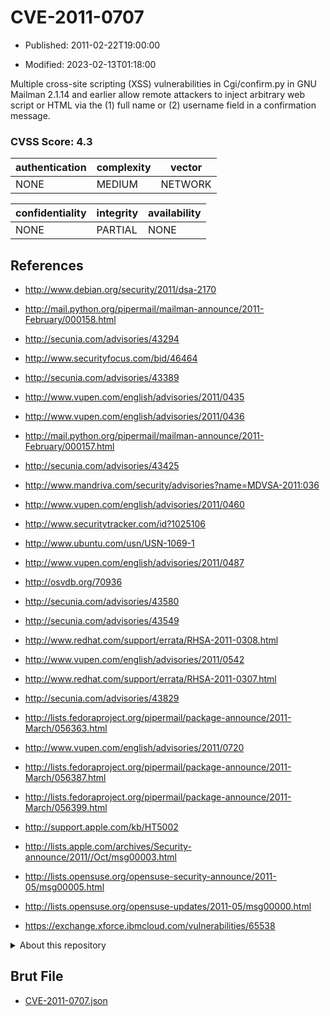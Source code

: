 # CVE-2011-0707

- Published: 2011-02-22T19:00:00

- Modified: 2023-02-13T01:18:00

Multiple cross-site scripting (XSS) vulnerabilities in Cgi/confirm.py in GNU Mailman 2.1.14 and earlier allow remote attackers to inject arbitrary web script or HTML via the (1) full name or (2) username field in a confirmation message.

### CVSS Score: **4.3**

| authentication | complexity | vector |
| --- | --- | --- |
| NONE | MEDIUM | NETWORK |

| confidentiality | integrity | availability |
| --- | --- | --- |
| NONE | PARTIAL | NONE |

## References

* http://www.debian.org/security/2011/dsa-2170

* http://mail.python.org/pipermail/mailman-announce/2011-February/000158.html

* http://secunia.com/advisories/43294

* http://www.securityfocus.com/bid/46464

* http://secunia.com/advisories/43389

* http://www.vupen.com/english/advisories/2011/0435

* http://www.vupen.com/english/advisories/2011/0436

* http://mail.python.org/pipermail/mailman-announce/2011-February/000157.html

* http://secunia.com/advisories/43425

* http://www.mandriva.com/security/advisories?name=MDVSA-2011:036

* http://www.vupen.com/english/advisories/2011/0460

* http://www.securitytracker.com/id?1025106

* http://www.ubuntu.com/usn/USN-1069-1

* http://www.vupen.com/english/advisories/2011/0487

* http://osvdb.org/70936

* http://secunia.com/advisories/43580

* http://secunia.com/advisories/43549

* http://www.redhat.com/support/errata/RHSA-2011-0308.html

* http://www.vupen.com/english/advisories/2011/0542

* http://www.redhat.com/support/errata/RHSA-2011-0307.html

* http://secunia.com/advisories/43829

* http://lists.fedoraproject.org/pipermail/package-announce/2011-March/056363.html

* http://www.vupen.com/english/advisories/2011/0720

* http://lists.fedoraproject.org/pipermail/package-announce/2011-March/056387.html

* http://lists.fedoraproject.org/pipermail/package-announce/2011-March/056399.html

* http://support.apple.com/kb/HT5002

* http://lists.apple.com/archives/Security-announce/2011//Oct/msg00003.html

* http://lists.opensuse.org/opensuse-security-announce/2011-05/msg00005.html

* http://lists.opensuse.org/opensuse-updates/2011-05/msg00000.html

* https://exchange.xforce.ibmcloud.com/vulnerabilities/65538

<details>
<summary>About this repository</summary> 

  This repository is part of the project [Live Hack CVE](https://github.com/Live-Hack-CVE). Main website can be found [www.live-hack.org](https://www.live-hack.org) 
  
  Made by [Sn0wAlice](https://github.com/Sn0wAlice) for the people that care about security and need to have a feed of the latest CVEs. Hope you enjoy it, don't forget to star the repo and follow me on [Twitter](https://twitter.com/Sn0wAlice) and [Github](https://github.com/Sn0wAlice). And that is my [personnal website](https://www.alice-snow.me/)

  - [Home Page](https://github.com/Live-Hack-CVE)
  - [Framework](https://github.com/Live-Hack-CVE/cve-framework)
  - [CVE database](https://github.com/Live-Hack-CVE/full_database)
  - [Changelog](https://github.com/Live-Hack-CVE/Changelog)
</details>

## Brut File

* [CVE-2011-0707.json](https://raw.githubusercontent.com/Live-Hack-CVE/full_database/main/cves/2011/CVE-2011-0707.json)

